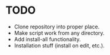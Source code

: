 TODO
====

 - Clone repository into proper place.
 - Make script work from any directory.
 - Add install-all functionality.
 - Installation stuff (install on edit, etc.).
